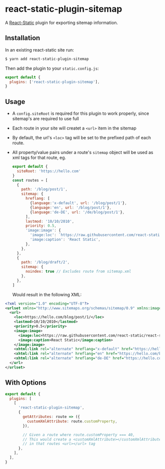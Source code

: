 # react-static-plugin-sitemap

A [React-Static](https://react-static.js.org) plugin for exporting sitemap information.

## Installation

In an existing react-static site run:

```bash
$ yarn add react-static-plugin-sitemap
```

Then add the plugin to your `static.config.js`:

```javascript
export default {
  plugins: ['react-static-plugin-sitemap'],
}
```

## Usage

- A `config.siteRoot` is required for this plugin to work properly, since sitemap's are required to use full
- Each route in your site will createt a `<url>` item in the sitemap
- By default, the url's `<loc>` tag will be set to the prefixed path of each route.
- All property/value pairs under a route's `sitemap` object will be used as xml tags for that route, eg.

  ```javascript
  export default {
    siteRoot: 'https://hello.com'
  }
  const routes = [
    {
      path: '/blog/post/1',
      sitemap: {
        hreflang: [
          {language:'x-default', url: '/blog/post/1'},
          {language:'en', url: '/blog/post/1'},
          {language:'de-DE', url: '/de/blog/post/1'},
        ],
        lastmod: '10/10/2010',
        priority: 0.5,
        'image:image': {
          'image:loc': `https://raw.githubusercontent.com/react-static/react-static/master/media/react-static-logo-2x.png`,
          'image:caption': 'React Static',
        },
      },
    },
    {
      path: '/blog/draft/2',
      sitemap: {
        noindex: true // Excludes route from sitemap.xml
      },
    },
  ]
  ```

  Would result in the following XML:

```xml
<?xml version="1.0" encoding="UTF-8"?>
<urlset xmlns="http://www.sitemaps.org/schemas/sitemap/0.9" xmlns:image="http://www.google.com/schemas/sitemap-image/1.1" xmlns:xhtml="http://www.w3.org/1999/xhtml">
  <url>
    <loc>https://hello.com/blog/post/1/</loc>
    <lastmod>10/10/2010</lastmod>
    <priority>0.5</priority>
    <image:image>
      <image:loc>https://raw.githubusercontent.com/react-static/react-static/master/media/react-static-logo-2x.png</image:loc>
      <image:caption>React Static</image:caption>
    </image:image>
    <xhtml:link rel="alternate" hreflang="x-default" href="https://hello.com/blog/post/1/" />
    <xhtml:link rel="alternate" hreflang="en" href="https://hello.com/blog/post/1/" />
    <xhtml:link rel="alternate" hreflang="de-DE" href="https://hello.com/de/blog/post/1/" />
  </url>
</urlset>
```

## With Options

```javascript
export default {
  plugins: [
    [
      'react-static-plugin-sitemap',
      {
        getAttributes: route => ({
          customXmlAttribute: route.customProperty,
        }),

        // Given a route where route.customProperty === 40,
        // This would create a <customXmlAttribute></customXmlAttribute>
        // in that routes <url></url> tag
      },
    ],
  ],
}
```
